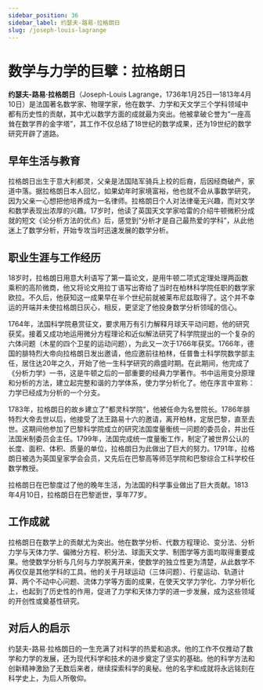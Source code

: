 ```yaml
---
sidebar_position: 36
sidebar_label: 约瑟夫-路易·拉格朗日
slug: /joseph-louis-lagrange
---
```


# 数学与力学的巨擘：拉格朗日

**约瑟夫-路易·拉格朗日**（Joseph-Louis Lagrange，1736年1月25日—1813年4月10日）是法国著名数学家、物理学家，他在数学、力学和天文学三个学科领域中都有历史性的贡献，其中尤以数学方面的成就最为突出。他被拿破仑誉为“一座高耸在数学界的金字塔”，其工作不仅总结了18世纪的数学成果，还为19世纪的数学研究开辟了道路。

## 早年生活与教育

拉格朗日出生于意大利都灵，父亲是法国陆军骑兵上校的后裔，后因经商破产，家道中落。据拉格朗日本人回忆，如果幼年时家境富裕，他也就不会从事数学研究，因为父亲一心想把他培养成为一名律师。拉格朗日个人对法律毫无兴趣，而对文学和数学表现出浓厚的兴趣。17岁时，他读了英国天文学家哈雷的介绍牛顿微积分成就的短文《论分析方法的优点》后，感觉到“分析才是自己最热爱的学科”，从此他迷上了数学分析，开始专攻当时迅速发展的数学分析。

## 职业生涯与工作经历

18岁时，拉格朗日用意大利语写了第一篇论文，是用牛顿二项式定理处理两函数乘积的高阶微商，他又将论文用拉丁语写出寄给了当时在柏林科学院任职的数学家欧拉。不久后，他获知这一成果早在半个世纪前就被莱布尼兹取得了。这个并不幸运的开端并未使拉格朗日灰心，相反，更坚定了他投身数学分析领域的信心。

1764年，法国科学院悬赏征文，要求用万有引力解释月球天平动问题，他的研究获奖。接着又成功地运用微分方程理论和近似解法研究了科学院提出的一个复杂的六体问题（木星的四个卫星的运动问题），为此又一次于1766年获奖。1766年，德国的腓特烈大帝向拉格朗日发出邀请，他应邀前往柏林，任普鲁士科学院数学部主任，居住达20年之久，开始了他一生科学研究的鼎盛时期。在此期间，他完成了《分析力学》一书，这是牛顿之后的一部重要的经典力学著作。书中运用变分原理和分析的方法，建立起完整和谐的力学体系，使力学分析化了。他在序言中宣称：力学已经成为分析的一个分支。

1783年，拉格朗日的故乡建立了"都灵科学院"，他被任命为名誉院长。1786年腓特烈大帝去世以后，他接受了法王路易十六的邀请，离开柏林，定居巴黎，直至去世。这期间他参加了巴黎科学院成立的研究法国度量衡统一问题的委员会，并出任法国米制委员会主任。1799年，法国完成统一度量衡工作，制定了被世界公认的长度、面积、体积、质量的单位，拉格朗日为此做出了巨大的努力。1791年，拉格朗日被选为英国皇家学会会员，又先后在巴黎高等师范学院和巴黎综合工科学校任数学教授。

拉格朗日在巴黎度过了他的晚年生活，为法国的科学事业做出了巨大贡献。1813年4月10日，拉格朗日在巴黎逝世，享年77岁。

## 工作成就

拉格朗日在数学上的贡献尤为突出。他在数学分析、代数方程理论、变分法、分析力学与天体力学、偏微分方程、积分法、球面天文学、制图学等方面均取得重要成果。他使数学分析与几何与力学脱离开来，使数学的独立性更为清楚，从此数学不再仅仅是其他学科的工具。他的关于月球运动（三体问题）、行星运动、轨道计算、两个不动中心问题、流体力学等方面的成果，在使天文学力学化、力学分析化上，也起到了历史性的作用，促进了力学和天体力学的进一步发展，成为这些领域的开创性或奠基性研究。

## 对后人的启示

约瑟夫-路易·拉格朗日的一生充满了对科学的热爱和追求。他的工作不仅推动了数学和力学的发展，还为现代科学和技术的进步奠定了坚实的基础。他的科学方法和创新精神激励了无数后来者，继续探索科学的奥秘。他的名字和成就将永远铭刻在科学史上，为后人所敬仰。
